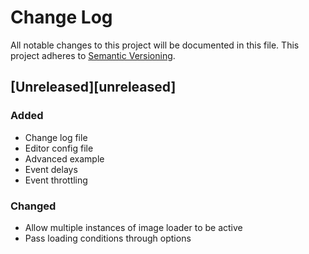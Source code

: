 # Change Log
All notable changes to this project will be documented in this file.
This project adheres to [Semantic Versioning](http://semver.org/).

## [Unreleased][unreleased]
### Added
- Change log file
- Editor config file
- Advanced example
- Event delays
- Event throttling

### Changed
- Allow multiple instances of image loader to be active
- Pass loading conditions through options
